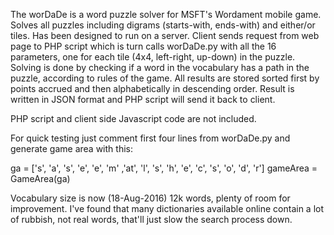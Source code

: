 The worDaDe is a word puzzle solver for MSFT's Wordament mobile game. Solves all puzzles including 
digrams (starts-with, ends-with) and either/or tiles. Has been designed to run on a server. Client 
sends request from web page to PHP script which is turn calls worDaDe.py with all the 16 parameters, 
one for each tile (4x4, left-right, up-down) in the  puzzle. Solving is done by checking if a word in 
the vocabulary has a path in the puzzle, according to rules of the game. All results are stored sorted 
first by points accrued and then alphabetically in descending order. Result is written in JSON format and 
PHP script will send it back to client.

PHP script and client side Javascript code are not included. 

For quick testing just comment first four lines from worDaDe.py and generate game area with this:

ga = ['s', 'a', 's', 'e', 'e', 'm' ,'at', 'l', 's', 'h', 'e', 'c', 's', 'o', 'd', 'r']
gameArea = GameArea(ga)

Vocabulary size is now (18-Aug-2016) 12k words, plenty of room for improvement. I've found that many 
dictionaries available online contain a lot of rubbish, not real words, that'll just slow the search 
process down.
